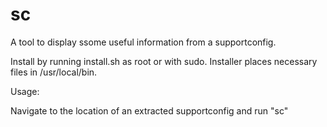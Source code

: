 # sc
A tool to display ssome useful information from a supportconfig.

Install by running install.sh as root or with sudo.
Installer places necessary files in /usr/local/bin.

Usage:

Navigate to the location of an extracted supportconfig and run "sc"
